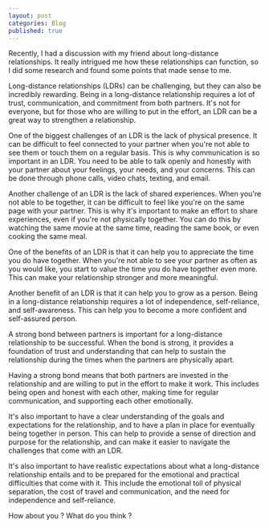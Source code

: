 ```yaml
---
layout: post
categories: Blog
published: true
---
```


Recently, I had a discussion with my friend about long-distance relationships. It really intrigued me how these relationships can function, so I did some research and found some points that made sense to me.

Long-distance relationships (LDRs) can be challenging, but they can also be incredibly rewarding. Being in a long-distance relationship requires a lot of trust, communication, and commitment from both partners. It's not for everyone, but for those who are willing to put in the effort, an LDR can be a great way to strengthen a relationship.

One of the biggest challenges of an LDR is the lack of physical presence. It can be difficult to feel connected to your partner when you're not able to see them or touch them on a regular basis. This is why communication is so important in an LDR. You need to be able to talk openly and honestly with your partner about your feelings, your needs, and your concerns. This can be done through phone calls, video chats, texting, and email.

Another challenge of an LDR is the lack of shared experiences. When you're not able to be together, it can be difficult to feel like you're on the same page with your partner. This is why it's important to make an effort to share experiences, even if you're not physically together. You can do this by watching the same movie at the same time, reading the same book, or even cooking the same meal.

One of the benefits of an LDR is that it can help you to appreciate the time you do have together. When you're not able to see your partner as often as you would like, you start to value the time you do have together even more. This can make your relationship stronger and more meaningful.

Another benefit of an LDR is that it can help you to grow as a person. Being in a long-distance relationship requires a lot of independence, self-reliance, and self-awareness. This can help you to become a more confident and self-assured person.

A strong bond between partners is important for a long-distance relationship to be successful. When the bond is strong, it provides a foundation of trust and understanding that can help to sustain the relationship during the times when the partners are physically apart.

Having a strong bond means that both partners are invested in the relationship and are willing to put in the effort to make it work. This includes being open and honest with each other, making time for regular communication, and supporting each other emotionally.

It's also important to have a clear understanding of the goals and expectations for the relationship, and to have a plan in place for eventually being together in person. This can help to provide a sense of direction and purpose for the relationship, and can make it easier to navigate the challenges that come with an LDR.

It's also important to have realistic expectations about what a long-distance relationship entails and to be prepared for the emotional and practical difficulties that come with it. This include the emotional toll of physical separation, the cost of travel and communication, and the need for independence and self-reliance.

How about you ? What do you think ?